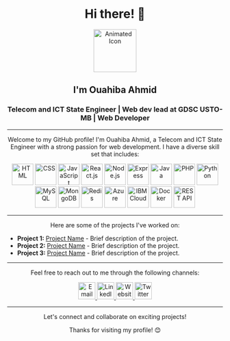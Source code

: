 <h1 align="center">Hi there! 👋</h1>
<p align="center">
  <img src="https://art.pixilart.com/sr2712ab0b35ecd.gif" alt="Animated Icon" width="100" height="100">
</p>
<h2 align="center">I'm Ouahiba Ahmid</h2>
<h3 align="center">Telecom and ICT State Engineer | Web dev lead at GDSC USTO-MB | Web Developer</h3>



---

<p align="center">Welcome to my GitHub profile! I'm Ouahiba Ahmid, a Telecom and ICT State Engineer with a strong passion for web development. I have a diverse skill set that includes:</p>

<p align="center">
  <img src="https://img.icons8.com/fluency/100/html-5.png" alt="HTML" title="HTML" width="50" height="50">
  <img src="https://img.icons8.com/fluency/100/css3.png" alt="CSS" title="CSS" width="50" height="50">
  <img src="https://img.icons8.com/color/100/javascript--v1.png" alt="JavaScript" title="JavaScript" width="50" height="50">
  <img src="https://img.icons8.com/office/160/react.png" alt="React.js" title="React.js" width="50" height="50">
  <img src="https://img.icons8.com/fluency/100/node-js.png" alt="Node.js" title="Node.js" width="50" height="50">
  <img src="https://img.icons8.com/office/160/express-js.png" alt="Express" title="Express" width="50" height="50">
  <img src="https://img.icons8.com/color/100/java-coffee-cup-logo--v1.png" alt="Java" title="Java" width="50" height="50">
  <img src="https://img.icons8.com/officel/480/php-logo.png" alt="PHP" title="PHP" width="50" height="50">
  <img src="https://img.icons8.com/color/100/python--v1.png" alt="Python" title="Python" width="50" height="50">
  <img src="https://img.icons8.com/color/100/mysql-logo.png" alt="MySQL" title="MySQL" width="50" height="50">
  <img src="https://img.icons8.com/color/100/mongodb.png" alt="MongoDB" title="MongoDB" width="50" height="50">
  <img src="https://img.icons8.com/external-tal-revivo-shadow-tal-revivo/100/external-redis-an-in-memory-data-structure-project-implementing-a-distributed-logo-shadow-tal-revivo.png" alt="Redis" title="Redis" width="50" height="50">
  <img src="https://img.icons8.com/fluency/100/azure-1.png"  alt="Azure" title="Azure" width="50" height="50">
  <img src="https://img.icons8.com/color/100/ibm.png" alt="IBM Cloud" title="IBM Cloud" width="50" height="50">
  <img src="https://img.icons8.com/color/100/docker.png" alt="Docker" title="Docker" width="50" height="50">
  <img src="https://img.icons8.com/fluency/100/api.png" alt="REST API" title="REST API" width="50" height="50">
</p>

---

<p align="center">Here are some of the projects I've worked on:</p>

- **Project 1:** [Project Name](https://github.com/project1) - Brief description of the project.
- **Project 2:** [Project Name](https://github.com/project2) - Brief description of the project.
- **Project 3:** [Project Name](https://github.com/project3) - Brief description of the project.

---

<p align="center">Feel free to reach out to me through the following channels:</p>

<p align="center">
  <a href="mailto:ahmidouahiba@gmail.com" target="_blank">
    <img src="https://img.icons8.com/fluency/100/new-post.png" alt="Email" title="Email" width="40" height="40">
  </a>
  <a href="https://www.linkedin.com/in/ouahibaahmid" target="_blank">
    <img src="https://img.icons8.com/fluency/100/linkedin.png" alt="LinkedIn" title="LinkedIn" width="40" height="40">
  </a>
  <a href="https://ouahiba99.github.io/" target="_blank">
    <img src="https://img.icons8.com/fluency/100/domain.png" alt="Website" title="Website" width="40" height="40">
  </a>
  <a href="https://twitter.com/ouahiba_ahmid" target="_blank">     
    <img src="https://img.icons8.com/color/100/twitter--v1.png" alt="Twitter" title="Twitter" width="40" height="40">
  </a>
</p>

---

<p align="center">Let's connect and collaborate on exciting projects!</p>

<p align="center">Thanks for visiting my profile! 😊</p>
